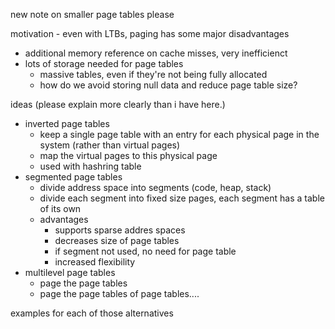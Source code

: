 new note on smaller page tables please

motivation - even with LTBs, paging has some major disadvantages
- additional memory reference on cache misses, very inefficienct
- lots of storage needed for page tables
	- massive tables, even if they're not being fully allocated
	- how do we avoid storing null data and reduce page table size?
	  
	  
	  
ideas (please explain more clearly than i have here.)
- inverted page tables
	- keep a single page table with an entry for each physical page in the system (rather than virtual pages)
	- map the virtual pages to this physical page
	- used with hashring table
- segmented page tables
	- divide address space into segments (code, heap, stack)
	- divide each segment into fixed size pages, each segment has a table of its own
	- advantages
		- supports sparse addres spaces
		- decreases size of page tables
		- if segment not used, no need for page table
		- increased flexibility
- multilevel page tables
	- page the page tables
	- page the page tables of page tables....

examples for each of those alternatives